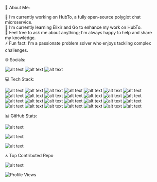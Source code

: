 💫 About Me:

🔭 I’m currently working on HubTo, a fully open-source polyglot chat microservice.<br>
🌱 I’m currently learning Elixir and Go to enhance my work on HubTo.<br>
💬 Feel free to ask me about anything; I'm always happy to help and share my knowledge.<br>
⚡ Fun fact: I'm a passionate problem solver who enjoys tackling complex challenges.

🌐 Socials:

![alt text](https://img.shields.io/badge/Instagram-%23E4405F.svg?logo=Instagram&logoColor=white)
![alt text](https://img.shields.io/badge/LinkedIn-%230077B5.svg?logo=linkedin&logoColor=white)
![alt text](https://img.shields.io/badge/Email-D14836?logo=gmail&logoColor=white)

💻 Tech Stack:

![alt text](https://img.shields.io/badge/c%23-%23239120.svg?style=flat&logo=csharp&logoColor=white)
![alt text](https://img.shields.io/badge/elixir-%234B275F.svg?style=flat&logo=elixir&logoColor=white)
![alt text](https://img.shields.io/badge/go-%2300ADD8.svg?style=flat&logo=go&logoColor=white)
![alt text](https://img.shields.io/badge/.NET-5C2D91?style=flat&logo=.net&logoColor=white)
![alt text](https://img.shields.io/badge/azure-%230072C6.svg?style=flat&logo=microsoftazure&logoColor=white)
![alt text](https://img.shields.io/badge/Cloudflare-F38020?style=flat&logo=Cloudflare&logoColor=white)
![alt text](https://img.shields.io/badge/Oracle-F80000?style=flat&logo=oracle&logoColor=white)
![alt text](https://img.shields.io/badge/typescript-%23007ACC.svg?style=flat&logo=typescript&logoColor=white)
![alt text](https://img.shields.io/badge/angular-%23DD0031.svg?style=flat&logo=angular&logoColor=white)
![alt text](https://img.shields.io/badge/blazor-%235C2D91.svg?style=flat&logo=blazor&logoColor=white)
![alt text](https://img.shields.io/badge/phoenixframework-%23FD4F00.svg?style=flat&logo=phoenixframework&logoColor=black)
![alt text](https://img.shields.io/badge/Couchbase-EA2328?style=flat&logo=couchbase&logoColor=white)
![alt text](https://img.shields.io/badge/Microsoft%20SQL%20Server-CC2927?style=flat&logo=microsoft%20sql%20server&logoColor=white)
![alt text](https://img.shields.io/badge/postgres-%23316192.svg?style=flat&logo=postgresql&logoColor=white)
![alt text](https://img.shields.io/badge/redis-%23DD0031.svg?style=flat&logo=redis&logoColor=white)
![alt text](https://img.shields.io/badge/github%20actions-%232671E5.svg?style=flat&logo=githubactions&logoColor=white)
![alt text](https://img.shields.io/badge/git-%23F05033.svg?style=flat&logo=git&logoColor=white)
![alt text](https://img.shields.io/badge/Gitea-34495E?style=flat&logo=gitea&logoColor=5D9425)
![alt text](https://img.shields.io/badge/bitbucket-%230047B3.svg?style=flat&logo=bitbucket&logoColor=white)
![alt text](https://img.shields.io/badge/ansible-%231A1918.svg?style=flat&logo=ansible&logoColor=white)
![alt text](https://img.shields.io/badge/docker-%230db7ed.svg?style=flat&logo=docker&logoColor=white)
![alt text](https://img.shields.io/badge/-ElasticSearch-005571?style=flat&logo=elasticsearch)
![alt text](https://img.shields.io/badge/grafana-%23F46800.svg?style=flat&logo=grafana&logoColor=white)
![alt text](https://img.shields.io/badge/kubernetes-%23326ce5.svg?style=flat&logo=kubernetes&logoColor=white)
![alt text](https://img.shields.io/badge/OpenTelemetry-FFFFFF?&style=flat&logo=opentelemetry&logoColor=black)
![alt text](https://img.shields.io/badge/Prometheus-E6522C?style=flat&logo=Prometheus&logoColor=white)
![alt text](https://img.shields.io/badge/Postman-FF6C37?style=flat&logo=postman&logoColor=white)
![alt text](https://img.shields.io/badge/wireguard-%2388171A.svg?style=flat&logo=wireguard&logoColor=white)

📊 GitHub Stats:

![alt text](https://github-readme-stats.vercel.app/api?username=Jurnest&theme=dark&hide_border=false&include_all_commits=false&count_private=true)
<br/>

![alt text](https://nirzak-streak-stats.vercel.app/?user=Jurnest&theme=dark&hide_border=false)
<br/>

![alt text](https://github-readme-stats.vercel.app/api/top-langs/?username=Jurnest&theme=dark&hide_border=false&include_all_commits=false&count_private=true&layout=compact)

🔝 Top Contributed Repo

![alt text](https://github-contributor-stats.vercel.app/api?username=Jurnest&limit=5&theme=dark&combine_all_yearly_contributions=true)

![Profile Views](https://komarev.com/ghpvc/?username=Jurnest)
